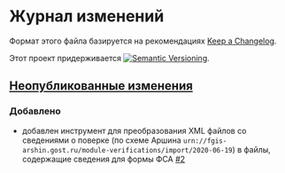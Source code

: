 # Журнал изменений

Формат этого файла базируется на рекомендациях
[Keep a Changelog](https://keepachangelog.com/ru/1.0.0/).

Этот проект придерживается
[![Semantic Versioning](https://img.shields.io/static/v1?label=Semantic%20Versioning&message=v2.0.0&color=green&logo=semver)](https://semver.org/lang/ru/spec/v2.0.0.html).

## [Неопубликованные изменения]

### Добавлено

- добавлен инструмент для преобразования XML файлов со сведениями о поверке
  (по схеме Аршина `urn://fgis-arshin.gost.ru/module-verifications/import/2020-06-19`)
  в файлы, содержащие сведения для формы ФСА
  [#2](https://github.com/csm-ivanovo-ru/PushCalibrationInfoToFSA/issues/2)

[Неопубликованные изменения]: https://github.com/csm-ivanovo-ru/PushCalibrationInfoToFSA/compare/0.1.0...HEAD
[0.1.0]: https://github.com/csm-ivanovo-ru/PushCalibrationInfoToFSA/releases/tag/0.1.0
